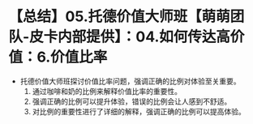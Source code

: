 # 【总结】05.托德价值大师班【萌萌团队-皮卡内部提供】：04.如何传达高价值：6.价值比率

-   托德价值大师班探讨价值比率问题，强调正确的比例对体验至关重要。
    1.  通过咖啡和奶的比例来解释价值比率的重要性。
    2.  强调正确的比例可以提升体验，错误的比例会让人感到不舒适。
    3.  对比例的重要性进行了详细的解释，强调正确的比例可以提高体验。